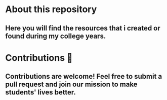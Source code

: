 # About this repository

## Here you will find the resources that i created or found during my college years.

# Contributions 🤝

## Contributions are welcome! Feel free to submit a pull request and join our mission to make students' lives better.
